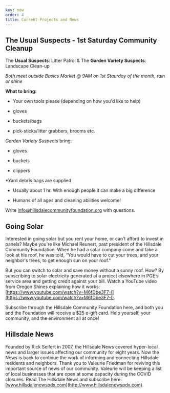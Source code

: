 ```yaml
---
key: now
order: 4
title: Current Projects and News
---
```

## The Usual Suspects - 1st Saturday Community Cleanup

The **Usual Suspects**: Litter Patrol & The **Garden Variety Suspects**: Landscape Clean-up

_Both meet outside Basics Market @ 9AM on 1st Staurday of the month, rain or shine_

**What to bring:**

*   Your own tools please (depending on how you'd like to help)
    
*   gloves
    
*   buckets/bags
    
*   pick-sticks/litter grabbers, brooms etc.
    

_Garden Variety Suspects_ bring:

*   gloves
    
*   buckets
    
*   clippers
    

\*Yard debris bags are supplied

*   Usually about 1 hr. With enough people it can make a big difference
    
*   Humans of all ages and cleaning abilities welcome!
    

Write [info@hillsdalecommunityfoundation.org](mailto:info@hillsdalecommunityfoundation.org) with questions.

## Going Solar

Interested in going solar but you rent your home, or can’t afford to invest in panels? Maybe you're like Michael Reunert, past president of the Hillsdale Community Foundation. When he had a solar company come and take a look at his roof, he was told, “You would have to cut your trees, and your neighbor's trees, to get enough sun on your roof.”

But you can switch to solar and save money without a sunny roof. How? By subscribing to solar electricity generated at a project elsewhere in PGE’s service area and getting credit against your bill. Watch a YouTube video from Oregon Shines explaining how it works: [https://www.youtube.com/watch?v=M6fDbe3F7-I](https://www.youtube.com/watch?v=M6fDbe3F7-I).

Subscribe through the Hillsdale Community Foundation here, and both you and the Foundation will receive a $25 e-gift card. Help yourself, your community, and the environment all at once!

## Hillsdale News

Founded by Rick Seifert in 2007, the Hillsdale News covered hyper-local news and larger issues affecting our community for eight years. Now the News is back to continue the work of informing and connecting Hillsdale residents and neighbors. Thank you to Valeurie Friedman for reviving this important source of news of our community. Valeurie will be keeping a list of local businesses that are open at some capacity during the COVID closures. Read The Hillsdale News and subscribe here: [www.hillsdalenewspdx.com](http://www.hillsdalenewspdx.com).